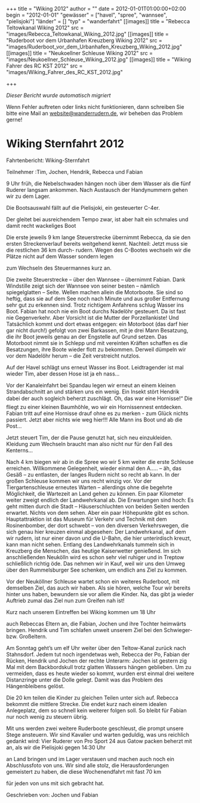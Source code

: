 +++
title = "Wiking 2012"
author = ""
date = 2012-01-01T01:00:00+02:00
begin = "2012-01-01"
"gewässer" = ["havel", "spree", "wannsee", "pielisjoki"]
"länder" = []
"typ" = "wanderfahrt"
[[images]]
title = "Rebecca Teltowkanal Wiking 2012"
src = "images/Rebecca_Teltowkanal_Wiking_2012.jpg"
[[images]]
title = "Ruderboot vor dem Urbanhafen Kreuzberg Wiking 2012"
src = "images/Ruderboot_vor_dem_Urbanhafen_Kreuzberg_Wiking_2012.jpg"
[[images]]
title = "Neukoellner Schleuse Wiking 2012"
src = "images/Neukoellner_Schleuse_Wiking_2012.jpg"
[[images]]
title = "Wiking Fahrer des RC KST 2012"
src = "images/Wiking_Fahrer_des_RC_KST_2012.jpg"

+++


*Dieser Bericht wurde automatisch migriert*

Wenn Fehler auftreten oder links nicht funktionieren, dann schreiben Sie bitte eine Mail an website@wanderrudern.de, wir beheben das Problem gerne!



# Wiking Sternfahrt 2012


Fahrtenbericht: Wiking-Sternfahrt

Teilnehmer :Tim, Jochen, Hendrik, Rebecca und Fabian

9 Uhr früh, die Nebelschwaden hängen noch über dem Wasser als die fünf Ruderer langsam ankommen. Nach Austausch der Handynummern gehen wir zu dem Lager.

Die Bootsauswahl fällt auf die Pielisjoki, ein gesteuerter C-4er.

Der gleitet bei ausreichendem Tempo zwar, ist aber halt ein schmales und damit recht wackeliges Boot

Die erste jeweils 9 km lange Steuerstrecke übernimmt Rebecca, da sie den ersten Streckenverlauf bereits weitgehend kennt. Nachteil: Jetzt muss sie die restlichen 36 km durch- rudern. Wegen des C-Bootes wechseln wir die Plätze nicht auf dem Wasser sondern legen

zum Wechseln des Steuermannes kurz an.

Die zweite Steuerstrecke – über den Wannsee – übernimmt Fabian. Dank Windstille zeigt sich der Wannsee von seiner besten – nämlich spiegelglatten – Seite. Wellen machen allein die Motorboote. Sie sind so heftig, dass sie auf dem See noch nach Minute und aus großer Entfernung sehr gut zu erkennen sind. Trotz richtigem Anfahrens schlug Wasser ins Boot. Fabian hat noch nie ein Boot durchs Nadelöhr gesteuert. Da ist fast nie Gegenverkehr. Aber Vorsicht ist die Mutter der Porzellankiste! Und Tatsächlich kommt und dort etwas entgegen: ein Motorboot (das darf hier gar nicht durch!) gefolgt von zwei Barkassen, mit je drei Mann Besatzung, die ihr Boot jeweils genau an der Engstelle auf Grund setzen. Das Motorboot nimmt sie in Schlepp und mit vereinten Kräften schaffen es die Besatzungen, ihre Boote wieder flott zu bekommen. Derweil dümpeln wir vor dem Nadelöhr herum – die Zeit verstreicht nutzlos.

Auf der Havel schlägt uns erneut Wasser ins Boot. Leidtragender ist mal wieder Tim, aber dessen Hose ist ja eh nass…

Vor der Kanaleinfahrt bei Spandau legen wir erneut an einem kleinen Strandabschnitt an und stärken uns ein wenig. Ein Insekt stört Hendrik dabei der auch sogleich beherzt zuschlägt. Oh, das war eine Hornisse!“ Die fliegt zu einer kleinen Baumhöhle, wo wir ein Hornissennest entdecken. Fabian tritt auf eine Hornisse drauf ohne es zu merken - zum Glück nichts passiert. Jetzt aber nichts wie weg hier!!! Alle Mann ins Boot und ab die Post…

Jetzt steuert Tim, der die Pause genutzt hat, sich neu einzukleiden. Kleidung zum Wechseln braucht man also nicht nur für den Fall des Kenterns…

Nach 4 km biegen wir ab in die Spree wo wir 5 km weiter die erste Schleuse erreichen. Willkommene Gelegenheit, wieder einmal den A….. – äh, das Gesäß – zu entlasten, der langes Rudern nicht so recht ab kann. In der großen Schleuse kommen wir uns recht winzig vor. Vor der Tiergartenschleuse erneutes Warten – allerdings ohne die begehrte Möglichkeit, die Wartezeit an Land gehen zu können. Ein paar Kilometer weiter zweigt endlich der Landwehrkanal ab. Die Erwartungen sind hoch: Es geht mitten durch die Stadt – Häuserschluchten von beiden Seiten werden erwartet. Nichts von dem sehen. Aber ein paar Höhepunkte gibt es schon. Hauptattraktion ist das Museum für Verkehr und Technik mit dem Rosinenbomber, der dort schwebt – von den diversen Verkehrswegen, die sich genau hier kreuzen einmal abgesehen: Der Landwehrkanal, auf dem wir rudern, ist nur einer davon und die U-Bahn, die hier unterirdisch kreuzt, kann man nicht sehen. Entlang des Landwehrkanals tummeln sich in Kreuzberg die Menschen, das heutige Kaiserwetter genießend. Im sich anschließenden Neukölln wird es schon sehr viel ruhiger und in Treptow schließlich richtig öde. Das nehmen wir in Kauf, weil wir uns den Umweg über den Rummelsburger See schenken, um endlich ans Ziel zu kommen.

Vor der Neuköllner Schleuse wartet schon ein weiteres Ruderboot, mit demselben Ziel, das auch wir haben. Als sie hören, welche Tour wir bereits hinter uns haben, bewundern sie vor allem die Kinder. Na, das gibt ja wieder Auftrieb zumal das Ziel nun zum Greifen nah ist!

Kurz nach unserem Eintreffen bei Wiking kommen um 18 Uhr

auch Rebeccas Eltern an, die Fabian, Jochen und ihre Tochter heimwärts bringen. Hendrik und Tim schlafen unweit unserem Ziel bei den Schwieger- bzw. Großeltern.

Am Sonntag geht’s um elf Uhr weiter über den Teltow-Kanal zurück nach Stahnsdorf. Jedem tut noch irgendetwas weh, Rebecca der Po, Fabian der Rücken, Hendrik und Jochen der rechte Unterarm: Jochen ist gestern zig Mal mit dem Backbordskull trotz glatten Wassers hängen geblieben. Um zu vermeiden, dass es heute wieder so kommt, wurden erst einmal drei weitere Distanzringe unter die Dolle gelegt. Damit was das Problem des Hängenbleibens gelöst.

Die 20 km teilen die Kinder zu gleichen Teilen unter sich auf. Rebecca bekommt die mittlere Strecke. Die endet kurz nach einem idealen Anlegeplatz, dem so schnell kein weiterer folgen soll. So bleibt für Fabian nur noch wenig zu steuern übrig.

Mit uns werden zwei weitere Ruderboote geschleust, die prompt unsere Stege ansteuern. Wir sind Kavalier und warten geduldig, was uns reichlich gedankt wird: Vier Ruderer von Pro Sport 24 aus Gatow packen beherzt mit an, als wir die Pielisjoki gegen 14:30 Uhr

an Land bringen und im Lager verstauen und machen auch noch ein Abschlussfoto von uns. Wir sind alle stolz, die Herausforderungen gemeistert zu haben, die diese Wochenendfahrt mit fast 70 km

für jeden von uns mit sich gebracht hat.

Geschrieben von: Jochen und Fabian
